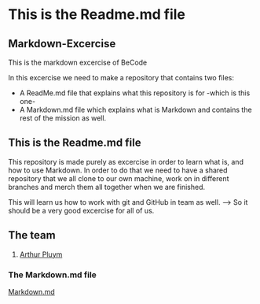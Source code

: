 # This is the Readme.md file

## Markdown-Excercise
This is the markdown excercise of BeCode

In this excercise we need to make a repository that contains two files:
- A ReadMe.md file that explains what this repository is for -which is this one-
- A Markdown.md file which explains what is Markdown and contains the rest of the mission as well.

## This is the Readme.md file
    
This repository is made purely as excercise in order to learn what is, and how to use Markdown.
In order to do that we need to have a shared repository that we all clone to our own machine,
 work on in different branches and merch them all together when we are finished.

This will learn us how to work with git and GitHub in team as well.
    --> So it should be a very good excercise for all of us.

## The team

1. [Arthur Pluym](https://github.com/TheNewArthur)

### The Markdown.md file
[Markdown.md](Markdown.md)


